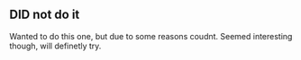 ## DID not do it 
Wanted to do this one, but due to some reasons coudnt.
Seemed interesting though, will definetly try.